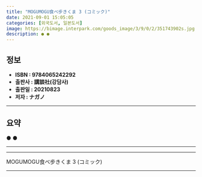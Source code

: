 ```yaml
---
title: "MOGUMOGU食べ步きくま 3 (コミック)"
date: 2021-09-01 15:05:05
categories: [외국도서, 일본도서]
image: https://bimage.interpark.com/goods_image/3/9/0/2/351743902s.jpg
description: ● ●
---
```


## **정보**

- **ISBN : 9784065242292**
- **출판사 : 講談社(강담사)**
- **출판일 : 20210823**
- **저자 : ナガノ**

------



## **요약**

●  ●  

------



------


MOGUMOGU食べ步きくま 3 (コミック) 

------


